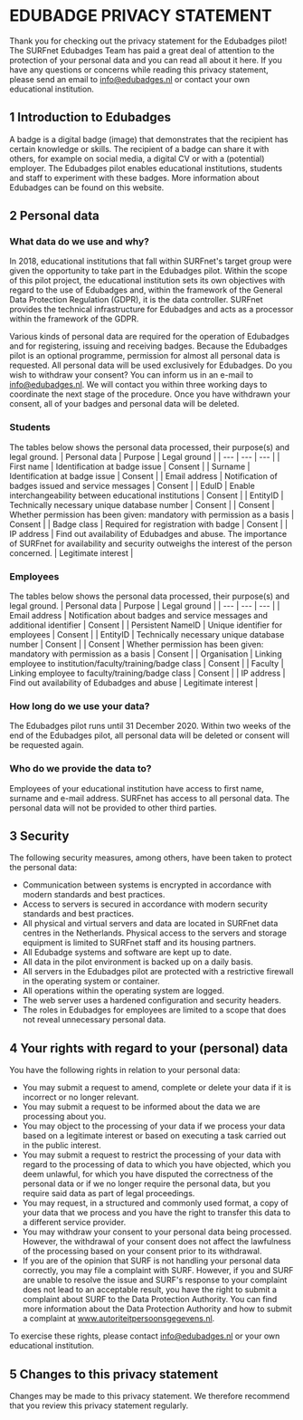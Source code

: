# EDUBADGE PRIVACY STATEMENT
Thank you for checking out the privacy statement for the Edubadges pilot! The SURFnet Edubadges Team has paid a great deal of attention to the protection of your personal data and you can read all about it here. If you have any questions or concerns while reading this privacy statement, please send an email to info@edubadges.nl or contact your own educational institution. 

## 1 Introduction to Edubadges 
A badge is a digital badge (image) that demonstrates that the recipient has certain knowledge or skills. The recipient of a badge can share it with others, for example on social media, a digital CV or with a (potential) employer. The Edubadges pilot enables educational institutions, students and staff to experiment with these badges. More information about Edubadges can be found on this website. 

## 2 Personal data 
### What data do we use and why? 
In 2018, educational institutions that fall within SURFnet's target group were given the opportunity to take part in the Edubadges pilot. Within the scope of this pilot project, the educational institution sets its own objectives with regard to the use of Edubadges and, within the framework of the General Data Protection Regulation (GDPR), it is the data controller. SURFnet provides the technical infrastructure for Edubadges and acts as a processor within the framework of the GDPR.

Various kinds of personal data are required for the operation of Edubadges and for registering, issuing and receiving badges. Because the Edubadges pilot is an optional programme, permission for almost all personal data is requested. All personal data will be used exclusively for Edubadges. Do you wish to withdraw your consent? You can inform us in an e-mail to info@edubadges.nl. We will contact you within three working days to coordinate the next stage of the procedure. Once you have withdrawn your consent, all of your badges and personal data will be deleted. 

### Students
The tables below shows the personal data processed, their purpose(s) and legal ground.
| Personal data | Purpose | Legal ground |
| --- | --- | --- |
| First name | Identification at badge issue | Consent |
| Surname | Identification at badge issue | Consent |
| Email address | Notification of badges issued and service messages | Consent |
| EduID | Enable interchangeability between educational institutions | Consent |
| EntityID | Technically necessary unique database number | Consent |
| Consent | Whether permission has been given: mandatory with permission as a basis | Consent |
| Badge class | Required for registration with badge | Consent |
| IP address | Find out availability of Edubadges and abuse. The importance of SURFnet for availability and security outweighs the interest  of the person concerned. | Legitimate interest |

### Employees
The tables below shows the personal data processed, their purpose(s) and legal ground.
| Personal data | Purpose | Legal ground |
| --- | --- | --- |
| Email address | Notification about badges and service messages and additional identifier | Consent |
| Persistent NameID | Unique identifier for employees | Consent |
| EntityID | Technically necessary unique database number | Consent |
| Consent | Whether permission has been given: mandatory with permission as a basis | Consent |
| Organisation | Linking employee to institution/faculty/training/badge class | Consent |
| Faculty | Linking employee to faculty/training/badge class | Consent |
| IP address | Find out availability of Edubadges and abuse | Legitimate interest |

### How long do we use your data? 
The Edubadges pilot runs until 31 December 2020. Within two weeks of the end of the Edubadges pilot, all personal data will be deleted or consent will be requested again. 

### Who do we provide the data to? 
Employees of your educational institution have access to first name, surname and e-mail address. SURFnet has access to all personal data. The personal data will not be provided to other third parties. 

## 3 Security 
The following security measures, among others, have been taken to protect the personal data:

* Communication between systems is encrypted in accordance with modern standards and best practices. 
* Access to servers is secured in accordance with modern security standards and best practices. 
* All physical and virtual servers and data are located in SURFnet data centres in the Netherlands. Physical access to the servers and storage equipment is limited to SURFnet staff and its housing partners. 
* All Edubadge systems and software are kept up to date. 
* All data in the pilot environment is backed up on a daily basis. 
* All servers in the Edubadges pilot are protected with a restrictive firewall in the operating system or container. 
* All operations within the operating system are logged. 
* The web server uses a hardened configuration and security headers. 
* The roles in Edubadges for employees are limited to a scope that does not reveal unnecessary personal data. 

## 4 Your rights with regard to your (personal) data 
You have the following rights in relation to your personal data: 

* You may submit a request to amend, complete or delete your data if it is incorrect or no longer relevant. 
* You may submit a request to be informed about the data we are processing about you. 
* You may object to the processing of your data if we process your data based on a legitimate interest or based on executing a task carried out in the public interest. 
* You may submit a request to restrict the processing of your data with regard to the processing of data to which you have objected, which you deem unlawful, for which you have disputed the correctness of the personal data or if we no longer require the personal data, but you require said data as part of legal proceedings. 
* You may request, in a structured and commonly used format, a copy of your data that we process and you have the right to transfer this data to a different service provider. 
* You may withdraw your consent to your personal data being processed. However, the withdrawal of your consent does not affect the lawfulness of the processing based on your consent prior to its withdrawal. 
* If you are of the opinion that SURF is not handling your personal data correctly, you may file a complaint with SURF. However, if you and SURF are unable to resolve the issue and SURF's response to your complaint does not lead to an acceptable result, you have the right to submit a complaint about SURF to the Data Protection Authority. You can find more information about the Data Protection Authority and how to submit a complaint at www.autoriteitpersoonsgegevens.nl. 

To exercise these rights, please contact info@edubadges.nl or your own educational institution. 

## 5 Changes to this privacy statement 
Changes may be made to this privacy statement. We therefore recommend that you review this privacy statement regularly.

